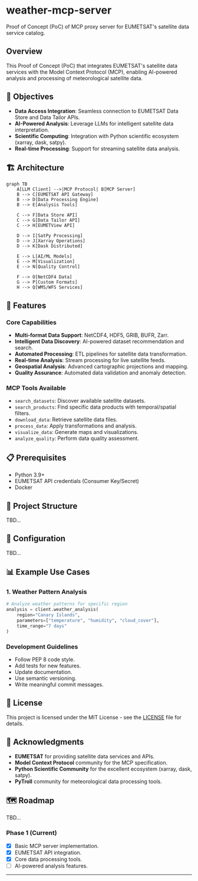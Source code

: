 # weather-mcp-server
Proof of Concept (PoC) of MCP proxy server for  EUMETSAT's satellite data service catalog.

## Overview

This Proof of Concept (PoC) that integrates EUMETSAT's satellite data services with the Model Context Protocol (MCP), enabling AI-powered analysis and processing of meteorological satellite data. 

## 🎯 Objectives

- **Data Access Integration**: Seamless connection to EUMETSAT Data Store and Data Tailor APIs.
- **AI-Powered Analysis**: Leverage LLMs for intelligent satellite data interpretation.
- **Scientific Computing**: Integration with Python scientific ecosystem (xarray, dask, satpy).
- **Real-time Processing**: Support for streaming satellite data analysis.

## 🏗️ Architecture

```mermaid
graph TB
    A[LLM Client] -->|MCP Protocol| B[MCP Server]
    B --> C[EUMETSAT API Gateway]
    B --> D[Data Processing Engine]
    B --> E[Analysis Tools]
    
    C --> F[Data Store API]
    C --> G[Data Tailor API]
    C --> H[EUMETView API]
    
    D --> I[SatPy Processing]
    D --> J[Xarray Operations]
    D --> K[Dask Distributed]
    
    E --> L[AI/ML Models]
    E --> M[Visualization]
    E --> N[Quality Control]
    
    F --> O[NetCDF4 Data]
    G --> P[Custom Formats]
    H --> Q[WMS/WFS Services]
```

## 🚀 Features

### Core Capabilities
- **Multi-format Data Support**: NetCDF4, HDF5, GRIB, BUFR, Zarr.
- **Intelligent Data Discovery**: AI-powered dataset recommendation and search.
- **Automated Processing**: ETL pipelines for satellite data transformation.
- **Real-time Analysis**: Stream processing for live satellite feeds.
- **Geospatial Analysis**: Advanced cartographic projections and mapping.
- **Quality Assurance**: Automated data validation and anomaly detection.

### MCP Tools Available
- `search_datasets`: Discover available satellite datasets.
- `search_products`: Find specific data products with temporal/spatial filters.
- `download_data`: Retrieve satellite data files.
- `process_data`: Apply transformations and analysis.
- `visualize_data`: Generate maps and visualizations.
- `analyze_quality`: Perform data quality assessment.

## 📋 Prerequisites

- Python 3.9+
- EUMETSAT API credentials (Consumer Key/Secret)
- Docker 


## 📁 Project Structure

TBD...

## 🔧 Configuration

TBD...

## 📊 Example Use Cases

### 1. Weather Pattern Analysis
```python
# Analyze weather patterns for specific region
analysis = client.weather_analysis(
    region="Canary Islands",
    parameters=["temperature", "humidity", "cloud_cover"],
    time_range="7 days"
)
```

### Development Guidelines

- Follow PEP 8 code style.
- Add tests for new features.
- Update documentation.
- Use semantic versioning.
- Write meaningful commit messages.

## 📄 License

This project is licensed under the MIT License - see the [LICENSE](LICENSE) file for details.

## 🙏 Acknowledgments

- **EUMETSAT** for providing satellite data services and APIs.
- **Model Context Protocol** community for the MCP specification.
- **Python Scientific Community** for the excellent ecosystem (xarray, dask, satpy).
- **PyTroll** community for meteorological data processing tools.

## 🗺️ Roadmap

TBD...

### Phase 1 (Current)
- [x] Basic MCP server implementation.
- [x] EUMETSAT API integration.
- [x] Core data processing tools.
- [ ] AI-powered analysis features.

---
